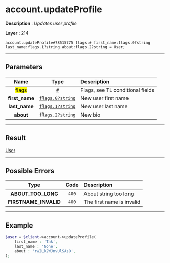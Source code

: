 # account.updateProfile

**Description** : *Updates user profile*

**Layer** : 214

```tl
account.updateProfile#78515775 flags:# first_name:flags.0?string last_name:flags.1?string about:flags.2?string = User;
```

---

## Parameters

| Name | Type | Description |
| :---: | :---: | :--- |
| <mark>flags</mark> | [`#`](type/#) | Flags, see TL conditional fields |
| **first_name** | [`flags.0?string`](type/string) | New user first name |
| **last_name** | [`flags.1?string`](type/string) | New user last name |
| **about** | [`flags.2?string`](type/string) | New bio |

---

## Result

[User](type/User)

---

## Possible Errors

| Type | Code | Description |
| :---: | :---: | :--- |
| **ABOUT_TOO_LONG** | `400` | About string too long |
| **FIRSTNAME_INVALID** | `400` | The first name is invalid |

---

## Example

```php
$user = $client->account->updateProfile(
	first_name : 'Tak',
	last_name : 'None',
	about : 'rwILk2WJnvUlSAsO',
);
```